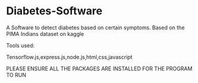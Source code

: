 # Diabetes-Software
A Software to detect diabetes based on certain symptoms. Based on the PIMA Indians dataset on kaggle


Tools used:

Tensorflow.js,express.js,node.js,html,css,javascript


PLEASE ENSURE ALL THE PACKAGES ARE INSTALLED FOR THE PROGRAM TO RUN
